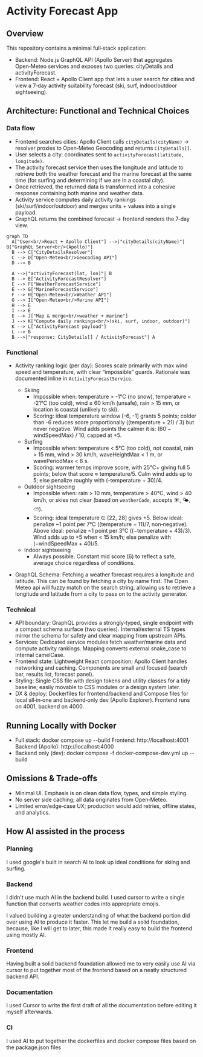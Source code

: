 # Activity Forecast App

## Overview
This repository contains a minimal full‑stack application:
- Backend: Node.js GraphQL API (Apollo Server) that aggregates Open‑Meteo services and exposes two queries: cityDetails and activityForecast.
- Frontend: React + Apollo Client app that lets a user search for cities and view a 7‑day activity suitability forecast (ski, surf, indoor/outdoor sightseeing).

## Architecture: Functional and Technical Choices

### Data flow

- Frontend searches cities: Apollo Client calls `cityDetails(cityName)` → resolver proxies to Open‑Meteo Geocoding and returns `CityDetails[]`.
- User selects a city: coordinates sent to `activityForecast(latitude, longitude)`.
- The activity forecast service then uses the longitude and latitude to retrieve both the weather forecast and the marine forecast at the same time (for surfing and determining if we are in a coastal city).
- Once retrieved, the returned data is transformed into a cohesive response containing both marine and weather data.
- Activity service computes daily activity rankings (ski/surf/indoor/outdoor) and merges units + values into a single payload.
- GraphQL returns the combined forecast → frontend renders the 7‑day view.

```mermaid
graph TD
  A["User<br/>React + Apollo Client"] -->|"cityDetails(cityName)"| B["GraphQL Server<br/>(Apollo)"]
  B --> C["CityDetailsResolver"]
  C --> D["Open-Meteo<br/>Geocoding API"]
  D --> B

  A -->|"activityForecast(lat, lon)"| B
  B --> E["ActivityForecastResolver"]
  E --> F["WeatherForecastService"]
  E --> G["MarineForecastService"]
  F --> H["Open-Meteo<br/>Weather API"]
  G --> I["Open-Meteo<br/>Marine API"]
  H --> E
  I --> E
  E --> J["Map & merge<br/>weather + marine"]
  J --> K["Compute daily rankings<br/>(ski, surf, indoor, outdoor)"]
  K --> L["ActivityForecast payload"]
  L --> B
  B -->|"response: CityDetails[] / ActivityForecast"| A
```

### Functional
- Activity ranking logic (per day): Scores scale primarily with max wind speed and temperature, with clear “impossible” guards. Rationale was documented inline in `ActivityForecastService`.
  - Skiing
    - Impossible when: temperature > -1°C (no snow), temperature < -21°C (too cold), wind ≥ 60 km/h (unsafe), rain > 15 mm, or location is coastal (unlikely to ski).
    - Scoring: ideal temperature window [-6, -1] grants 5 points; colder than -6 reduces score proportionally ((temperature + 21) / 3) but never negative. Wind adds points the calmer it is: (60 − windSpeedMax) / 10, capped at +5.
  - Surfing
    - Impossible when: temperature < 5°C (too cold), not coastal, rain > 15 mm, wind > 30 km/h, waveHeightMax < 1 m, or wavePeriodMax < 6 s.
    - Scoring: warmer temps improve score, with 25°C+ giving full 5 points; below that score ≈ temperature/5. Calm wind adds up to 5; else penalize roughly with (-temperature + 30)/4.
  - Outdoor sightseeing
    - Impossible when: rain > 10 mm, temperature > 40°C, wind > 40 km/h, or skies not clear (based on `weatherCode`, accepts ☀️, 🌤️, ⛅).
    - Scoring: ideal temperature ∈ [22, 28] gives +5. Below ideal: penalize ~1 point per 7°C ((temperature − 11)/7, non‑negative). Above ideal: penalize ~1 point per 3°C ((−temperature + 43)/3). Wind adds up to +5 when < 15 km/h; else penalize with (−windSpeedMax + 40)/5.
  - Indoor sightseeing
    - Always possible. Constant mid score (6) to reflect a safe, average choice regardless of conditions.

- GraphQL Schema: Fetching a weather forecast requires a longitude and latitude. This can be found by fetching a city by name first. The Open Meteo api will fuzzy match on the search string, allowing us to retrieve a longitude and latitude from a city to pass on to the activity generator.

### Technical
- API boundary: GraphQL provides a strongly‑typed, single endpoint with a compact schema surface (two queries). Internal/external TS types mirror the schema for safety and clear mapping from upstream APIs.
- Services: Dedicated service modules fetch weather/marine data and compute activity rankings. Mapping converts external snake_case to internal camelCase.
- Frontend state: Lightweight React composition; Apollo Client handles networking and caching. Components are small and focused (search bar, results list, forecast panel).
- Styling: Single CSS file with design tokens and utility classes for a tidy baseline; easily movable to CSS modules or a design system later.
- DX & deploy: Dockerfiles for frontend/backend and Compose files for local all‑in‑one and backend‑only dev (Apollo Explorer). Frontend runs on 4001, backend on 4000.

## Running Locally with Docker
- Full stack:
  docker compose up --build
  Frontend: http://localhost:4001
  Backend (Apollo): http://localhost:4000
- Backend only (dev):
  docker compose -f docker-compose-dev.yml up --build

## Omissions & Trade‑offs
- Minimal UI. Emphasis is on clean data flow, types, and simple styling.
- No server side caching; all data originates from Open‑Meteo.
- Limited error/edge‑case UX; production would add retries, offline states, and analytics.

## How AI assisted in the process

### Planning
I used google's built in search AI to look up ideal conditions for skiing and surfing.

### Backend
I didn't use much AI in the backend build. I used cursor to write a single function that converts weather codes into appropriate emojis.

I valued building a greater understanding of what the backend portion did over using AI to produce it faster. This let me build a solid foundation, because, like I will get to later, this made it really easy to build the frontend using mostly AI.

### Frontend
Having built a solid backend foundation allowed me to very easily use AI via cursor to put together most of the frontend based on a neatly structured backend API.

### Documentation
I used Cursor to write the first draft of all the documentation before editing it myself afterwards.

### CI
I used AI to put together the dockerfiles and docker compose files based on the package.json files